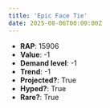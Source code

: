 ```yaml
---
title: 'Epic Face Tie'
date: 2025-08-06T00:00:00Z
---
```

- **RAP**: 15906
- **Value**: -1
- **Demand level**: -1
- **Trend**: -1
- **Projected?**: True
- **Hyped?**: True
- **Rare?**: True
